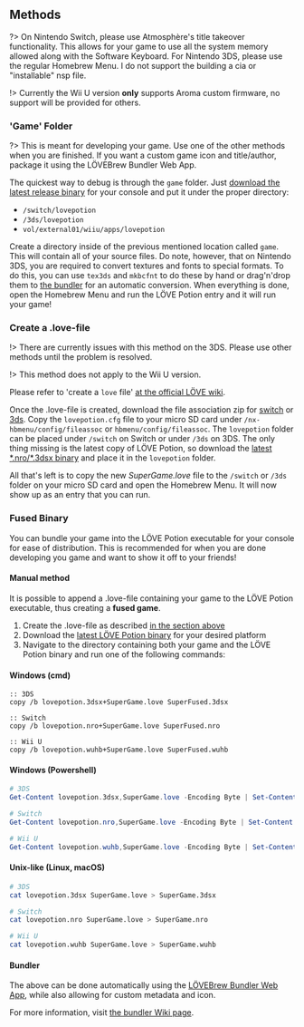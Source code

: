 ## Methods

?> On Nintendo Switch, please use Atmosphère's title takeover functionality. This allows for your game to use all the system memory allowed along with the Software Keyboard. For Nintendo 3DS, please use the regular Homebrew Menu. I do not support the building a cia or "installable" nsp file.

!> Currently the Wii U version **only** supports Aroma custom firmware, no support will be provided for others.

### 'Game' Folder

?> This is meant for developing your game. Use one of the other methods when you are finished. If you want a custom game icon and title/author, package it using the LÖVEBrew Bundler Web App.

The quickest way to debug is through the `game` folder. Just [download the latest release binary](https://github.com/TurtleP/LovePotion/releases) for your console and put it under the proper directory:

- `/switch/lovepotion`
- `/3ds/lovepotion`
- `vol/external01/wiiu/apps/lovepotion`

Create a directory inside of the previous mentioned location called `game`. This will contain all of your source files. Do note, however, that on Nintendo 3DS, you are required to convert textures and fonts to special formats. To do this, you can use `tex3ds` and `mkbcfnt` to do these by hand or drag'n'drop them to [the bundler](https://bundle.lovebrew.org) for an automatic conversion. When everything is done, open the Homebrew Menu and run the LÖVE Potion entry and it will run your game!

### Create a .love-file

!> There are currently issues with this method on the 3DS. Please use other methods until the problem is resolved.

!> This method does not apply to the Wii U version.

Please refer to 'create a `love` file' [at the official LÖVE wiki](https://love2d.org/wiki/Game_Distribution#Create_a_.love-file).

Once the .love-file is created, download the file association zip for [switch](files/switch-config.zip ":ignore") or [3ds](files/3ds-config.zip ":ignore"). Copy the `lovepotion.cfg` file to your micro SD card under `/nx-hbmenu/config/fileassoc` or `hbmenu/config/fileassoc`. The `lovepotion` folder can be placed under `/switch` on Switch or under `/3ds` on 3DS. The only thing missing is the latest copy of LÖVE Potion, so download the [latest \*.nro/\*.3dsx binary](https://github.com/TurtleP/LovePotion/releases) and place it in the `lovepotion` folder.

All that's left is to copy the new _SuperGame.love_ file to the `/switch` or `/3ds` folder on your micro SD card and open the Homebrew Menu. It will now show up as an entry that you can run.

### Fused Binary

You can bundle your game into the LÖVE Potion executable for your console for ease of distribution. This is recommended for when you are done developing you game and want to show it off to your friends! 

#### Manual method

It is possible to append a .love-file containing your game to the LÖVE Potion executable, thus creating a **fused game**. 
1. Create the .love-file as described [in the section above](#create-a-love-file)
2. Download the [latest LÖVE Potion binary](https://github.com/TurtleP/LovePotion/releases) for your desired platform 
3. Navigate to the directory containing both your game and the LÖVE Potion binary and run one of the following commands:

<!-- tabs:start -->

#### **Windows (cmd)**

```batch
:: 3DS
copy /b lovepotion.3dsx+SuperGame.love SuperFused.3dsx

:: Switch
copy /b lovepotion.nro+SuperGame.love SuperFused.nro

:: Wii U
copy /b lovepotion.wuhb+SuperGame.love SuperFused.wuhb

```

#### **Windows (Powershell)**

```powershell
# 3DS
Get-Content lovepotion.3dsx,SuperGame.love -Encoding Byte | Set-Content SuperGame.3dsx -Encoding Byte

# Switch
Get-Content lovepotion.nro,SuperGame.love -Encoding Byte | Set-Content SuperGame.nro -Encoding Byte

# Wii U
Get-Content lovepotion.wuhb,SuperGame.love -Encoding Byte | Set-Content SuperGame.wuhb -Encoding Byte

```

#### **Unix-like (Linux, macOS)**

```bash
# 3DS
cat lovepotion.3dsx SuperGame.love > SuperGame.3dsx

# Switch
cat lovepotion.nro SuperGame.love > SuperGame.nro

# Wii U
cat lovepotion.wuhb SuperGame.love > SuperGame.wuhb

```

<!-- tabs:end -->

#### Bundler

The above can be done automatically using the [LÖVEBrew Bundler Web App](https://bundle.lovebrew.org), while also allowing for custom metadata and icon.

For more information, visit [the bundler Wiki page](/bundler/index.md).
